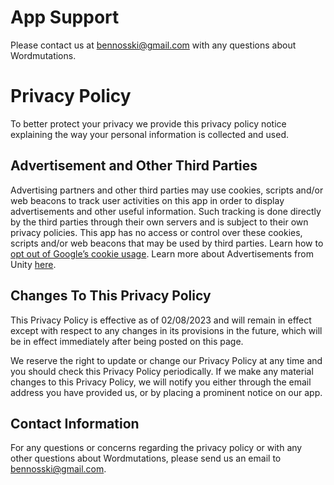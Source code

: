 # App Support

Please contact us at bennosski@gmail.com with any questions about Wordmutations. 

# Privacy Policy

To better protect your privacy we provide this privacy policy notice explaining the way your personal information is collected and used.

## Advertisement and Other Third Parties

Advertising partners and other third parties may use cookies, scripts and/or web beacons to track user activities on this app in order to display advertisements and other useful information. Such tracking is done directly by the third parties through their own servers and is subject to their own privacy policies. This app has no access or control over these cookies, scripts and/or web beacons that may be used by third parties. Learn how to [opt out of Google’s cookie usage](http://www.google.com/privacy_ads.html). Learn more about Advertisements from Unity [here](https://docs.unity.com/ads/GoogleDataSafety.html).

## Changes To This Privacy Policy

This Privacy Policy is effective as of 02/08/2023 and will remain in effect except with respect to any changes in its provisions in the future, which will be in effect immediately after being posted on this page.

We reserve the right to update or change our Privacy Policy at any time and you should check this Privacy Policy periodically. If we make any material changes to this Privacy Policy, we will notify you either through the email address you have provided us, or by placing a prominent notice on our app.

## Contact Information

For any questions or concerns regarding the privacy policy or with any other questions about Wordmutations, please send us an email to bennosski@gmail.com.
